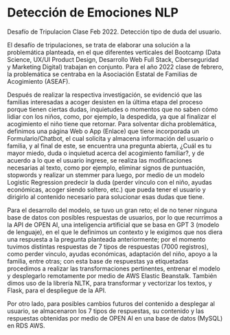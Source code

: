 # Detección de Emociones NLP 
Desafío de Tripulacion Clase Feb 2022. Detección tipo de duda del usuario.

El desafío de tripulaciones, se trata de elaborar una solución a la problemática planteada, en el que diferentes verticales del Bootcamp (Data Science, UX/UI Product Design, Desarrollo Web Full Stack, Ciberseguridad y Marketing Digital) trabajan en conjunto. Para el año 2022 clase de febrero, la problemática se centraba en la Asociación Estatal de Familias de Acogimiento (ASEAF). 

Después de realizar la respectiva investigación, se evidenció que las familias interesadas a acoger desisten en la última etapa del proceso porque tienen ciertas dudas, inquietudes o momentos que no saben cómo lidiar con los niños, como, por ejemplo, la despedida, ya que al finalizar el acogimiento el niño tiene que retornar. Para solventar dicha problemática, definimos una página Web o App (Enlace) que tiene incorporada un Formulario/Chatbot, el cual solicita y almacena información del usuario o familia, y al final de este, se encuentra una pregunta abierta, ¿Cuál es tu mayor miedo, duda o inquietud acerca del acogimiento familiar?, y de acuerdo a lo que el usuario ingrese, se realiza las modificaciones necesarias al texto, como por ejemplo, eliminar signos de puntuación, stopwords y realizar un stemmer para luego, por medio de un modelo Logistic Regression predecir la duda (perder vínculo con el niño, ayudas económicas, acoger siendo soltero, etc.) que pueda tener el usuario y dirigirlo al contenido necesario para solucionar esas dudas que tiene.

Para el desarrollo del modelo, se tuvo un gran reto; el de no tener ninguna base de datos con posibles respuestas de usuarios, por lo que recurrimos a la API de OPEN AI, una inteligencia artificial que se basa en GPT 3 (modelo de lenguaje), en el que le definimos un contexto y le exigimos que nos diera una respuesta a la pregunta planteada anteriormente; por el momento tuvimos distintas respuestas de 7 tipos de respuestas (7000 registros), como perder vinculo, ayudas económicas, adaptación del niño, apoyo a la familia, entre otras; con esta base de respuestas ya etiquetadas procedimos a realizar las transformaciones pertinentes, entrenar el modelo y desplegarlo remotamente por medio de AWS Elastic Beanstalk. También dimos uso de la librería NLTK, para transformar y vectorizar los textos, y Flask, para el despliegue de la API.

Por otro lado, para posibles cambios futuros del contenido a desplegar al usuario, se almacenaron los 7 tipos de respuestas, su contenido y las respuestas obtenidas por medio de OPEN AI en una base de datos (MySQL) en RDS AWS.
